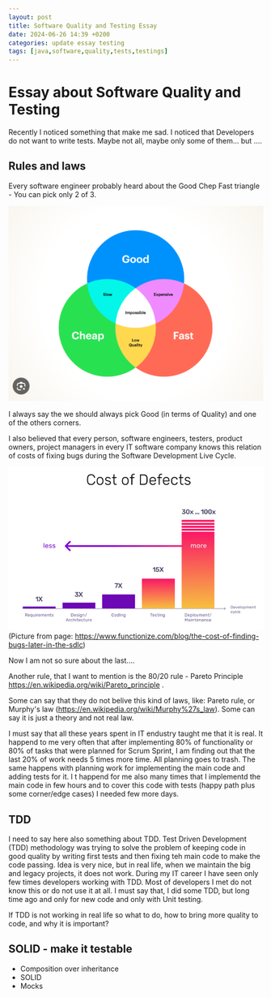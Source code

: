 ```yaml
---
layout: post
title: Software Quality and Testing Essay
date: 2024-06-26 14:39 +0200
categories: update essay testing
tags: [java,software,quality,tests,testings]
---
```


# Essay about Software Quality and Testing 

Recently I noticed  something that make me sad. I noticed that Developers do not want to write tests. Maybe not all, maybe only some of them... but ....


## Rules and laws 

Every software engineer probably heard about the Good Chep Fast triangle -  You can pick only 2 of 3. 

![Good-Cheap-Fast](/assets/images/d4fa412bc99a5d8f571cce04a61fac83.png)

I always say the we should always pick Good (in terms of Quality) and one of the others corners. 

I also believed that every person, software engineers, testers, product owners, project managers in every IT software company knows this relation of costs of fixing bugs during the Software Development Live Cycle. 

![cost-of-defects-in-SDLC](/assets/images/cost-of-defects-in-SDLC.png) (Picture  from page: 
https://www.functionize.com/blog/the-cost-of-finding-bugs-later-in-the-sdlc) 

Now I am not so sure about the last....

Another rule, that I want to mention is the 80/20 rule - Pareto Principle https://en.wikipedia.org/wiki/Pareto_principle . 

Some can say that they do not belive this kind of laws, like: Pareto rule, or Murphy's law (https://en.wikipedia.org/wiki/Murphy%27s_law). 
Some can say it is just a theory and not real law. 

I must say that all these years spent in IT endustry taught me that it is real. It happend to me very often that after implementing 80% of functionality or 80% of tasks that were planned for Scrum Sprint, I am finding out that the last 20% of work needs 5 times more time. All planning goes to trash. The same happens with planning work for implementing the main code and  adding tests for it. I t happend for me also many times that I implementd the main code in few hours and to cover this code with tests (happy path plus some corner/edge cases) I needed few more days. 

## TDD

I need to say here also something about TDD. 
Test Driven Development (TDD) methodology was trying to solve the problem of keeping code in good quality by writing first tests and then fixing teh main code to make the code passing. Idea is very nice, but in real life, when  we maintain the big and legacy projects, it does not work. 
During my IT career I have seen only few times developers working with TDD. Most of developers I met do not know this or do not use it at all. 
I must say that, I did some TDD, but long time ago and only for new code and only with Unit testing. 

If TDD is not working in real life so what to do, how to bring more quality to code, and why it is important? 

## SOLID - make it testable

* Composition over inheritance
* SOLID
* Mocks





